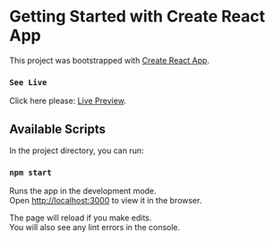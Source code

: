 # Getting Started with Create React App

This project was bootstrapped with [Create React App](https://github.com/facebook/create-react-app).

### `See Live`

Click here please: [Live Preview](https://rafaa2.github.io/red-blue-connected-graph/).


## Available Scripts

In the project directory, you can run:

### `npm start`

Runs the app in the development mode.\
Open [http://localhost:3000](http://localhost:3000) to view it in the browser.

The page will reload if you make edits.\
You will also see any lint errors in the console.
